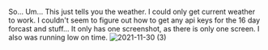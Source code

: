 So... Um... This just tells you the weather. I could only get current weather to work. I couldn't seem to figure out how to get any api keys for the 16 day forcast and stuff...
It only has one screenshot, as there is only one screen. I also was running low on time.
![2021-11-30 (3)](https://user-images.githubusercontent.com/78232225/144144636-0df1a0c3-7d3a-44c1-920a-b003a38f217f.png)
